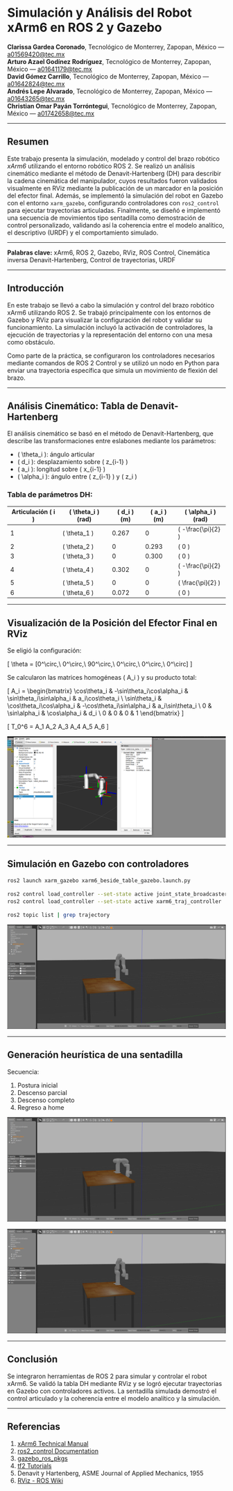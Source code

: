
# Simulación y Análisis del Robot xArm6 en ROS 2 y Gazebo

**Clarissa Gardea Coronado**, Tecnológico de Monterrey, Zapopan, México — a01569420@tec.mx  
**Arturo Azael Godínez Rodríguez**, Tecnológico de Monterrey, Zapopan, México — a01641179@tec.mx  
**David Gómez Carrillo**, Tecnológico de Monterrey, Zapopan, México — a01642824@tec.mx  
**Andrés Lepe Alvarado**, Tecnológico de Monterrey, Zapopan, México — a01643265@tec.mx  
**Christian Omar Payán Torróntegui**, Tecnológico de Monterrey, Zapopan, México — a01742658@tec.mx  

---

## Resumen

Este trabajo presenta la simulación, modelado y control del brazo robótico *xArm6* utilizando el entorno robótico ROS 2. Se realizó un análisis cinemático mediante el método de Denavit-Hartenberg (DH) para describir la cadena cinemática del manipulador, cuyos resultados fueron validados visualmente en RViz mediante la publicación de un marcador en la posición del efector final. Además, se implementó la simulación del robot en Gazebo con el entorno `xarm_gazebo`, configurando controladores con `ros2_control` para ejecutar trayectorias articuladas. Finalmente, se diseñó e implementó una secuencia de movimientos tipo sentadilla como demostración de control personalizado, validando así la coherencia entre el modelo analítico, el descriptivo (URDF) y el comportamiento simulado.

---

**Palabras clave:** xArm6, ROS 2, Gazebo, RViz, ROS Control, Cinemática inversa Denavit-Hartenberg, Control de trayectorias, URDF

---

## Introducción

En este trabajo se llevó a cabo la simulación y control del brazo robótico xArm6 utilizando ROS 2. Se trabajó principalmente con los entornos de Gazebo y RViz para visualizar la configuración del robot y validar su funcionamiento. La simulación incluyó la activación de controladores, la ejecución de trayectorias y la representación del entorno con una mesa como obstáculo.

Como parte de la práctica, se configuraron los controladores necesarios mediante comandos de ROS 2 Control y se utilizó un nodo en Python para enviar una trayectoria específica que simula un movimiento de flexión del brazo.

---

## Análisis Cinemático: Tabla de Denavit-Hartenberg

El análisis cinemático se basó en el método de Denavit-Hartenberg, que describe las transformaciones entre eslabones mediante los parámetros:

- \( \theta_i \): ángulo articular  
- \( d_i \): desplazamiento sobre \( z_{i-1} \)  
- \( a_i \): longitud sobre \( x_{i-1} \)  
- \( \alpha_i \): ángulo entre \( z_{i-1} \) y \( z_i \)

### Tabla de parámetros DH:

| Articulación \( i \) | \( \theta_i \) (rad) | \( d_i \) (m) | \( a_i \) (m) | \( \alpha_i \) (rad) |
|----------------------|----------------------|---------------|---------------|-----------------------|
| 1                    | \( \theta_1 \)       | 0.267         | 0             | \( -\frac{\pi}{2} \)  |
| 2                    | \( \theta_2 \)       | 0             | 0.293         | \( 0 \)               |
| 3                    | \( \theta_3 \)       | 0             | 0.300         | \( 0 \)               |
| 4                    | \( \theta_4 \)       | 0.302         | 0             | \( -\frac{\pi}{2} \)  |
| 5                    | \( \theta_5 \)       | 0             | 0             | \( \frac{\pi}{2} \)   |
| 6                    | \( \theta_6 \)       | 0.072         | 0             | \( 0 \)               |

---

## Visualización de la Posición del Efector Final en RViz

Se eligió la configuración:

\[
\theta = [0^\circ,\ 0^\circ,\ 90^\circ,\ 0^\circ,\ 0^\circ,\ 0^\circ]
\]

Se calcularon las matrices homogéneas \( A_i \) y su producto total:

\[
A_i =
\begin{bmatrix}
\cos\theta_i & -\sin\theta_i\cos\alpha_i & \sin\theta_i\sin\alpha_i & a_i\cos\theta_i \\
\sin\theta_i & \cos\theta_i\cos\alpha_i & -\cos\theta_i\sin\alpha_i & a_i\sin\theta_i \\
0 & \sin\alpha_i & \cos\alpha_i & d_i \\
0 & 0 & 0 & 1
\end{bmatrix}
\]

\[
T_0^6 = A_1 A_2 A_3 A_4 A_5 A_6
\]

![Visualización en RViz](images/robot_con_marker.png)

---

## Simulación en Gazebo con controladores

```bash
ros2 launch xarm_gazebo xarm6_beside_table_gazebo.launch.py
```

```bash
ros2 control load_controller --set-state active joint_state_broadcaster
ros2 control load_controller --set-state active xarm6_traj_controller
```

```bash
ros2 topic list | grep trajectory
```

![Simulación en Gazebo](images/home.png)

---

## Generación heurística de una sentadilla

Secuencia:

1. Postura inicial  
2. Descenso parcial  
3. Descenso completo  
4. Regreso a home

![Movimiento intermedio](images/movimiento.png)

[![Video de demostración](images/home.png)](https://youtu.be/BZCWY3WiM1Q)

---

## Conclusión

Se integraron herramientas de ROS 2 para simular y controlar el robot xArm6. Se validó la tabla DH mediante RViz y se logró ejecutar trayectorias en Gazebo con controladores activos. La sentadilla simulada demostró el control articulado y la coherencia entre el modelo analítico y la simulación.

---

## Referencias

1. [xArm6 Technical Manual](https://www.ufactory.cc/download/xArm6)  
2. [ros2_control Documentation](https://control.ros.org/)  
3. [gazebo_ros_pkgs](http://gazebosim.org/tutorials?tut=ros_overview)  
4. [tf2 Tutorials](https://docs.ros.org/en/rolling/Tutorials/Intermediate/Tf2/Tf2-Main.html)  
5. Denavit y Hartenberg, ASME Journal of Applied Mechanics, 1955  
6. [RViz - ROS Wiki](http://wiki.ros.org/rviz)

